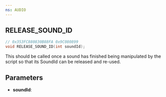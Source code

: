 ```yaml
---
ns: AUDIO
---
```

## RELEASE_SOUND_ID

```c
// 0x353FC880830B88FA 0x9C080899
void RELEASE_SOUND_ID(int soundId);
```

This should be called once a sound has finished being manipulated by the script so that its SoundId can be released and re-used.

## Parameters
* **soundId**:

